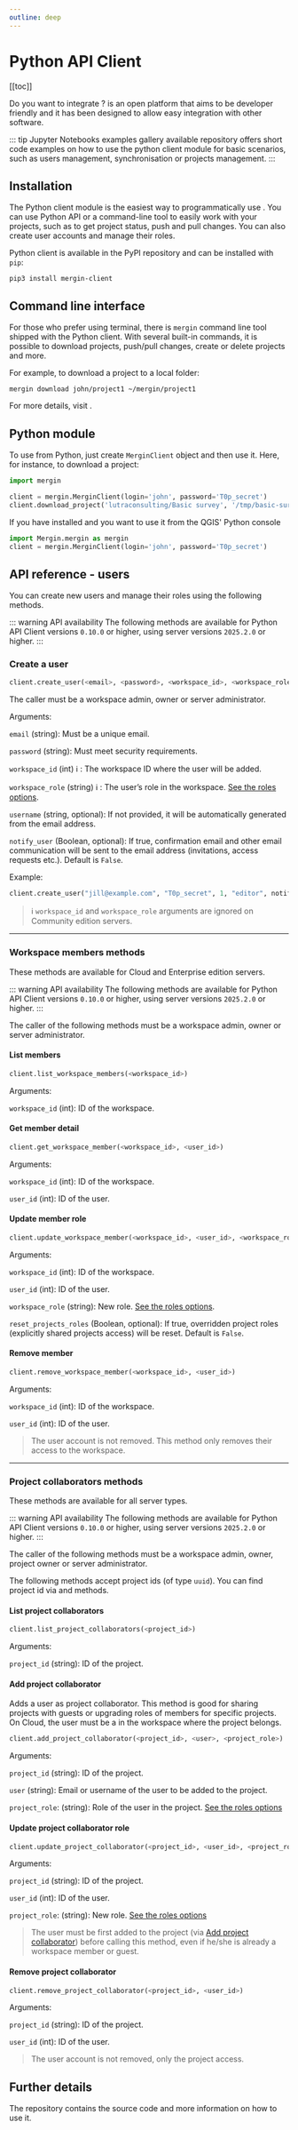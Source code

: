 ```yaml
---
outline: deep
---
```


# Python API Client
[[toc]]

Do you want to integrate <MainPlatformNameLink />? <MainPlatformName /> is an open platform that aims to be developer friendly and it has been designed to allow easy integration with other software.

::: tip Jupyter Notebooks examples gallery available
<GitHubRepo id="MerginMaps/python-api-client/tree/master/examples" desc="Mergin Maps Python Client" /> repository offers short code examples on how to use the python client module for basic scenarios, such as users management, synchronisation or projects management.
:::

## Installation
The Python client module is the easiest way to programmatically use <MainPlatformNameLink />. You can use Python API or a command-line tool to easily work with your projects, such as to get project status, push and pull changes. You can also create user accounts and manage their roles.

Python client is available in the PyPI repository and can be installed with `pip`:

```
pip3 install mergin-client
```

## Command line interface
For those who prefer using terminal, there is `mergin` command line tool shipped with the Python client. With several built-in commands, it is possible to download <MainPlatformName /> projects, push/pull changes, create or delete projects and more.

For example, to download a <MainPlatformName /> project to a local folder:
```
mergin download john/project1 ~/mergin/project1
```
For more details, visit <GitHubRepo id="MerginMaps/python-api-client" />.

## Python module 
To use <MainPlatformNameLink /> from Python, just create `MerginClient` object and then use it. Here, for instance, to download a project:

```python
import mergin

client = mergin.MerginClient(login='john', password='T0p_secret')
client.download_project('lutraconsulting/Basic survey', '/tmp/basic-survey')
```
If you have <QGISPluginName /> installed and you want to use it from the QGIS' Python console

```python
import Mergin.mergin as mergin
client = mergin.MerginClient(login='john', password='T0p_secret')
```

## API reference - users

You can create new users and manage their roles using the following methods.

::: warning API availability
The following methods are available for Python API Client versions `0.10.0` or higher, using server versions `2025.2.0` or higher.
:::

### Create a user

```python
client.create_user(<email>, <password>, <workspace_id>, <workspace_role>, [username], [notify_user])
```

The caller must be a workspace admin, owner or server administrator.

Arguments:

`email` (string): Must be a unique email.

`password` (string): Must meet security requirements.

`workspace_id` (int) <span title="Ignored on Community edition servers">:information_source:</span> : The workspace ID where the user will be added.

`workspace_role` (string) <span title="Ignored on Community edition servers">:information_source:</span> : The user’s role in the workspace. [See the roles options](../../manage/permissions/index.md#workspace-member-roles-overview).

`username` (string, optional): If not provided, it will be automatically generated from the email address.

`notify_user` (Boolean, optional): If true, confirmation email and other email communication will be sent to the email address (invitations, access requests etc.). Default is `False`.

Example:
```python
client.create_user("jill@example.com", "T0p_secret", 1, "editor", notify_user=True)
```

> :information_source: `workspace_id` and `workspace_role` arguments are ignored on Community edition servers.

---

### Workspace members methods

These methods are available for Cloud and Enterprise edition servers.

::: warning API availability
The following methods are available for Python API Client versions `0.10.0` or higher, using server versions `2025.2.0` or higher.
:::

The caller of the following methods must be a workspace admin, owner or server administrator.

#### List members

```python
client.list_workspace_members(<workspace_id>)
```
Arguments:

`workspace_id` (int): ID of the workspace.

#### Get member detail

```python
client.get_workspace_member(<workspace_id>, <user_id>)
```
Arguments:

`workspace_id` (int): ID of the workspace.

`user_id` (int): ID of the user.

#### Update member role

```python
client.update_workspace_member(<workspace_id>, <user_id>, <workspace_role>, [reset_projects_roles])
```
Arguments:

`workspace_id` (int): ID of the workspace.

`user_id` (int): ID of the user.

`workspace_role` (string): New role. [See the roles options](../../manage/permissions/index.md#workspace-member-roles-overview).

`reset_projects_roles` (Boolean, optional): If true, overridden project roles (explicitly shared projects access) will be reset. Default is `False`.

#### Remove member

```python
client.remove_workspace_member(<workspace_id>, <user_id>)
```
Arguments:

`workspace_id` (int): ID of the workspace.

`user_id` (int): ID of the user.

> The user account is not removed. This method only removes their access to the workspace.

---

### Project collaborators methods

These methods are available for all server types.

::: warning API availability
The following methods are available for Python API Client versions `0.10.0` or higher, using server versions `2025.2.0` or higher.
:::

The caller of the following methods must be a workspace admin, owner, project owner or server administrator.

The following methods accept project ids (of type `uuid`). You can find project id via <GitHubRepo id="MerginMaps/python-api-client/blob/634237890afd9f28f03953e5a01376b56f5abf5c/mergin/client.py#L572" desc="projects_list" /> and <GitHubRepo id="MerginMaps/python-api-client/blob/634237890afd9f28f03953e5a01376b56f5abf5c/mergin/client.py#L641" desc="project_info" /> methods.

#### List project collaborators

```python
client.list_project_collaborators(<project_id>)
```
Arguments:

`project_id` (string): ID of the project.

#### Add project collaborator

Adds a user as project collaborator. This method is good for sharing projects with guests or upgrading roles of members for specific projects.
On Cloud, the user must be a in the workspace where the project belongs.

```python
client.add_project_collaborator(<project_id>, <user>, <project_role>)
```
Arguments:

`project_id` (string): ID of the project.

`user` (string): Email or username of the user to be added to the project. 

`project_role`: (string): Role of the user in the project. [See the roles options](../../manage/permissions/index.md#project-permissions-overview)

#### Update project collaborator role

```python
client.update_project_collaborator(<project_id>, <user_id>, <project_role>)
```
Arguments:

`project_id` (string): ID of the project.

`user_id` (int): ID of the user.

`project_role`: (string): New role. [See the roles options](../../manage/permissions/index.md#project-permissions-overview)

> The user must be first added to the project (via [Add project collaborator](./index.md#add-project-collaborator)) before calling this method, even if he/she is already a workspace member or guest.

#### Remove project collaborator

```python
client.remove_project_collaborator(<project_id>, <user_id>)
```
Arguments:

`project_id` (string): ID of the project.

`user_id` (int): ID of the user.

> The user account is not removed, only the project access. 

## Further details

The <GitHubRepo id="MerginMaps/python-api-client" /> repository contains the source code and more information on how to use it.
